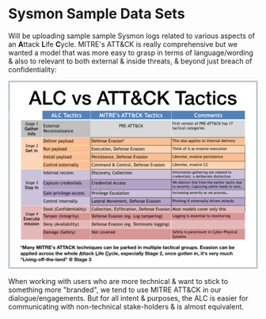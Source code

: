 # Sysmon Sample Data Sets

Will be uploading sample sample Sysmon logs related to various aspects of an **A**ttack **L**ife **C**ycle. MITRE's ATT&CK is really comprehensive but we wanted a model that was more easy to grasp in terms of language/wording & also to relevant to both external & inside threats, & beyond just breach of confidentiality:

![](alcVSattack.png)

When working with users who are more technical & want to stick to something more "branded", we tend to use MITRE ATT&CK in our dialogue/engagements. But for all intent & purposes, the ALC is easier for communicating with non-technical stake-holders & is almost equivalent.